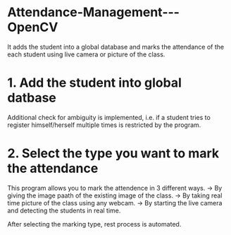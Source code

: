 # Attendance-Management---OpenCV
It adds the student into a global database and marks the attendance of the each student using live camera or picture of the class.

# 1. Add the student into global datbase
Additional check for ambiguity is implemented, i.e. if a student tries to register himself/herself multiple times is restricted by the program.

# 2. Select the type you want to mark the attendance
This program allows you to mark the attendence in 3 different ways.
-> By giving the image paath of the existing image of the class.
-> By taking real time picture of the class using any webcam.
-> By starting the live camera and detecting the students in real time.

After selecting the marking type, rest process is automated.
